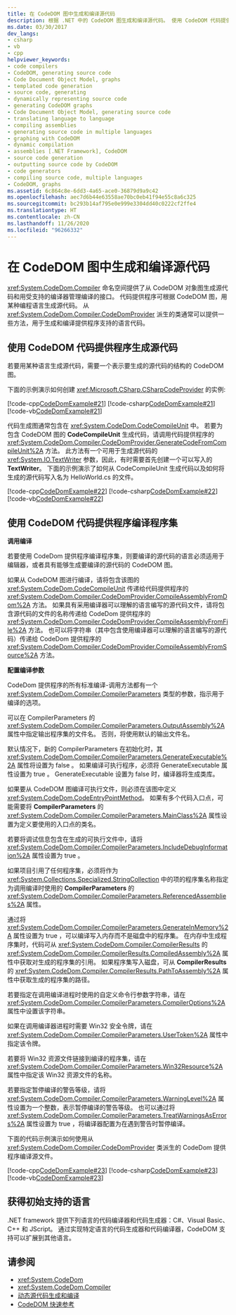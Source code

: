 ```yaml
---
title: 在 CodeDOM 图中生成和编译源代码
description: 根据 .NET 中的 CodeDOM 图生成和编译源代码。 使用 CodeDOM 代码提供程序生成源代码和编译程序集。
ms.date: 03/30/2017
dev_langs:
- csharp
- vb
- cpp
helpviewer_keywords:
- code compilers
- CodeDOM, generating source code
- Code Document Object Model, graphs
- templated code generation
- source code, generating
- dynamically representing source code
- generating CodeDOM graphs
- Code Document Object Model, generating source code
- translating language to language
- compiling assemblies
- generating source code in multiple languages
- graphing with CodeDOM
- dynamic compilation
- assemblies [.NET Framework], CodeDOM
- source code generation
- outputting source code by CodeDOM
- code generators
- compiling source code, multiple languages
- CodeDOM, graphs
ms.assetid: 6c864c8e-6dd3-4a65-ace0-36879d9a9c42
ms.openlocfilehash: aec7d6b44e63558ae70bc0eb41f94e55c8a6c325
ms.sourcegitcommit: bc293b14af795e0e999e3304dd40c0222cf2ffe4
ms.translationtype: HT
ms.contentlocale: zh-CN
ms.lasthandoff: 11/26/2020
ms.locfileid: "96266332"
---
```

# <a name="generating-and-compiling-source-code-from-a-codedom-graph"></a>在 CodeDOM 图中生成和编译源代码

<xref:System.CodeDom.Compiler> 命名空间提供了从 CodeDOM 对象图生成源代码和用受支持的编译器管理编译的接口。 代码提供程序可根据 CodeDOM 图，用某种编程语言生成源代码。 从 <xref:System.CodeDom.Compiler.CodeDomProvider> 派生的类通常可以提供一些方法，用于生成和编译提供程序支持的语言代码。  
  
## <a name="using-a-codedom-code-provider-to-generate-source-code"></a>使用 CodeDOM 代码提供程序生成源代码  

 若要用某种语言生成源代码，需要一个表示要生成的源代码的结构的 CodeDOM 图。  
  
 下面的示例演示如何创建 <xref:Microsoft.CSharp.CSharpCodeProvider> 的实例:  
  
 [!code-cpp[CodeDomExample#21](../../../samples/snippets/cpp/VS_Snippets_CLR/CodeDomExample/CPP/source3.cpp#21)]
 [!code-csharp[CodeDomExample#21](../../../samples/snippets/csharp/VS_Snippets_CLR/CodeDomExample/CS/source3.cs#21)]
 [!code-vb[CodeDomExample#21](../../../samples/snippets/visualbasic/VS_Snippets_CLR/CodeDomExample/VB/source3.vb#21)]  
  
 代码生成图通常包含在 <xref:System.CodeDom.CodeCompileUnit> 中。 若要为包含 CodeDOM 图的 **CodeCompileUnit** 生成代码，请调用代码提供程序的 <xref:System.CodeDom.Compiler.CodeDomProvider.GenerateCodeFromCompileUnit%2A> 方法。 此方法有一个可用于生成源代码的 <xref:System.IO.TextWriter> 参数，因此，有时需要首先创建一个可以写入的 **TextWriter**。 下面的示例演示了如何从 CodeCompileUnit  生成代码以及如何将生成的源代码写入名为 HelloWorld.cs 的文件。  
  
 [!code-cpp[CodeDomExample#22](../../../samples/snippets/cpp/VS_Snippets_CLR/CodeDomExample/CPP/source3.cpp#22)]
 [!code-csharp[CodeDomExample#22](../../../samples/snippets/csharp/VS_Snippets_CLR/CodeDomExample/CS/source3.cs#22)]
 [!code-vb[CodeDomExample#22](../../../samples/snippets/visualbasic/VS_Snippets_CLR/CodeDomExample/VB/source3.vb#22)]  
  
## <a name="using-a-codedom-code-provider-to-compile-assemblies"></a>使用 CodeDOM 代码提供程序编译程序集  

 **调用编译**  
  
 若要使用 CodeDom 提供程序编译程序集，则要编译的源代码的语言必须适用于编辑器，或者具有能够生成要编译的源代码的 CodeDOM 图。  
  
 如果从 CodeDOM 图进行编译，请将包含该图的 <xref:System.CodeDom.CodeCompileUnit> 传递给代码提供程序的 <xref:System.CodeDom.Compiler.CodeDomProvider.CompileAssemblyFromDom%2A> 方法。 如果具有采用编译器可以理解的语言编写的源代码文件，请将包含源代码的文件的名称传递给 CodeDom 提供程序的 <xref:System.CodeDom.Compiler.CodeDomProvider.CompileAssemblyFromFile%2A> 方法。 也可以将字符串（其中包含使用编译器可以理解的语言编写的源代码）传递给 CodeDom 提供程序的 <xref:System.CodeDom.Compiler.CodeDomProvider.CompileAssemblyFromSource%2A> 方法。  
  
 **配置编译参数**  
  
 CodeDom 提供程序的所有标准编译-调用方法都有一个 <xref:System.CodeDom.Compiler.CompilerParameters> 类型的参数，指示用于编译的选项。  
  
 可以在 CompilerParameters  的 <xref:System.CodeDom.Compiler.CompilerParameters.OutputAssembly%2A> 属性中指定输出程序集的文件名。 否则，将使用默认的输出文件名。  
  
 默认情况下，新的 CompilerParameters  在初始化时，其 <xref:System.CodeDom.Compiler.CompilerParameters.GenerateExecutable%2A> 属性将设置为 false  。 如果编译可执行程序，必须将 GenerateExecutable  属性设置为 true  。 GenerateExecutable  设置为 false  时，编译器将生成类库。  
  
 如果要从 CodeDOM 图编译可执行文件，则必须在该图中定义 <xref:System.CodeDom.CodeEntryPointMethod>。 如果有多个代码入口点，可能需要将 **CompilerParameters** 的 <xref:System.CodeDom.Compiler.CompilerParameters.MainClass%2A> 属性设置为定义要使用的入口点的类名。  
  
 若要将调试信息包含在生成的可执行文件中，请将 <xref:System.CodeDom.Compiler.CompilerParameters.IncludeDebugInformation%2A> 属性设置为 true  。  
  
 如果项目引用了任何程序集，必须将作为 <xref:System.Collections.Specialized.StringCollection> 中的项的程序集名称指定为调用编译时使用的 **CompilerParameters** 的 <xref:System.CodeDom.Compiler.CompilerParameters.ReferencedAssemblies%2A> 属性。  
  
 通过将 <xref:System.CodeDom.Compiler.CompilerParameters.GenerateInMemory%2A> 属性设置为 true  ，可以编译写入内存而不是磁盘中的程序集。 在内存中生成程序集时，代码可从 <xref:System.CodeDom.Compiler.CompilerResults> 的 <xref:System.CodeDom.Compiler.CompilerResults.CompiledAssembly%2A> 属性中获取对生成的程序集的引用。 如果程序集写入磁盘，可从 **CompilerResults** 的 <xref:System.CodeDom.Compiler.CompilerResults.PathToAssembly%2A> 属性中获取生成的程序集的路径。  
  
 若要指定在调用编译进程时使用的自定义命令行参数字符串，请在 <xref:System.CodeDom.Compiler.CompilerParameters.CompilerOptions%2A> 属性中设置该字符串。  
  
 如果在调用编译器进程时需要 Win32 安全令牌，请在 <xref:System.CodeDom.Compiler.CompilerParameters.UserToken%2A> 属性中指定该令牌。  
  
 若要将 Win32 资源文件链接到编译的程序集，请在 <xref:System.CodeDom.Compiler.CompilerParameters.Win32Resource%2A> 属性中指定该 Win32 资源文件的名称。  
  
 若要指定暂停编译的警告等级，请将 <xref:System.CodeDom.Compiler.CompilerParameters.WarningLevel%2A> 属性设置为一个整数，表示暂停编译的警告等级。 也可以通过将 <xref:System.CodeDom.Compiler.CompilerParameters.TreatWarningsAsErrors%2A> 属性设置为 true  ，将编译器配置为在遇到警告时暂停编译。  
  
 下面的代码示例演示如何使用从 <xref:System.CodeDom.Compiler.CodeDomProvider> 类派生的 CodeDom 提供程序编译源文件。  
  
 [!code-cpp[CodeDomExample#23](../../../samples/snippets/cpp/VS_Snippets_CLR/CodeDomExample/CPP/source3.cpp#23)]
 [!code-csharp[CodeDomExample#23](../../../samples/snippets/csharp/VS_Snippets_CLR/CodeDomExample/CS/source3.cs#23)]
 [!code-vb[CodeDomExample#23](../../../samples/snippets/visualbasic/VS_Snippets_CLR/CodeDomExample/VB/source3.vb#23)]  
  
## <a name="languages-with-initial-support"></a>获得初始支持的语言  

 .NET framework 提供下列语言的代码编译器和代码生成器：C#、Visual Basic、C++ 和 JScript。 通过实现特定语言的代码生成器和代码编译器，CodeDOM 支持可以扩展到其他语言。  
  
## <a name="see-also"></a>请参阅

- <xref:System.CodeDom>
- <xref:System.CodeDom.Compiler>
- [动态源代码生成和编译](dynamic-source-code-generation-and-compilation.md)
- [CodeDOM 快速参考](/previous-versions/dotnet/netframework-4.0/f1dfsbhc(v=vs.100))

